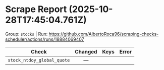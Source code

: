 # Scrape Report (2025-10-28T17:45:04.761Z)

Group: `stocks`  |  Run: https://github.com/AlbertoRoca96/scraping-checks-scheduler/actions/runs/18884069407

| Check | Changed | Keys | Error |
|---|:---:|:--|:--|
| `stock_ntdoy_global_quote` | — |  |  |
